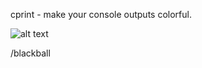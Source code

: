 cprint - make your console outputs colorful.

![alt text](https://raw.github.com/blackball/cprint/master/doc/example.png)

/blackball
